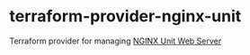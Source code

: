 # terraform-provider-nginx-unit

Terraform provider for managing [NGINX Unit Web Server](https://unit.nginx.org)
